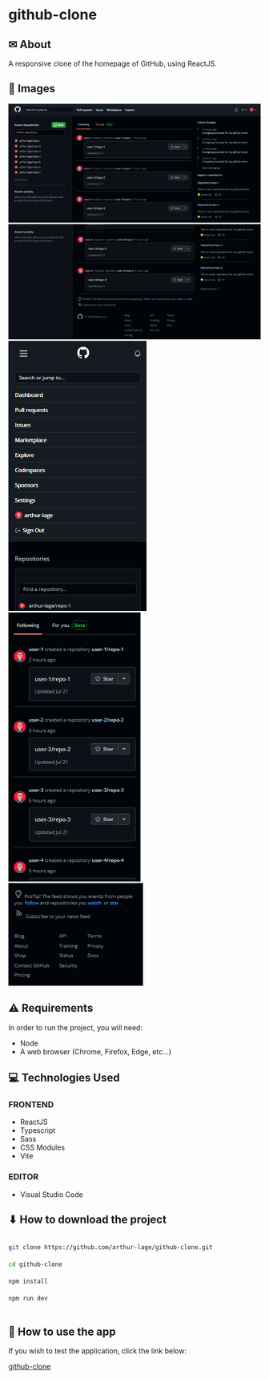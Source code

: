 # github-clone

## ✉ About

A responsive clone of the homepage of GitHub, using ReactJS.

## 🌆 Images

<img src="./assets/screenshot-1.png" alt="GitHub Clone - Desktop" >
<img src="./assets/screenshot-2.png" alt="GitHub Clone - Desktop" >
<img src="./assets/screenshot-3.png" alt="GitHub Clone - Mobile" >
<img src="./assets/screenshot-4.png" alt="GitHub Clone - Mobile" >
<img src="./assets/screenshot-5.png" alt="GitHub Clone - Mobile" >

## ⚠ Requirements

In order to run the project, you will need:

- Node
- A web browser (Chrome, Firefox, Edge, etc...)

## 💻 Technologies Used

### FRONTEND

- ReactJS
- Typescript
- Sass
- CSS Modules
- Vite

### EDITOR

- Visual Studio Code

## ⬇ How to download the project

```bash

git clone https://github.com/arthur-lage/github-clone.git

cd github-clone

npm install

npm run dev
  
```

## 🔗 How to use the app

If you wish to test the application, click the link below:

[github-clone](https://github-clone-al.vercel.app)
